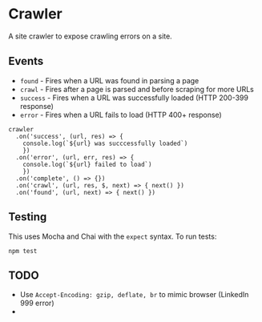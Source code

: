 # Crawler
A site crawler to expose crawling errors on a site.

## Events

- `found` - Fires when a URL was found in parsing a page
- `crawl` - Fires after a page is parsed and before scraping for more URLs
- `success` - Fires when a URL was successfully loaded (HTTP 200-399 response)
- `error` - Fires when a URL fails to load (HTTP 400+ response)

```
crawler
  .on('success', (url, res) => {
    console.log(`${url} was succcessfully loaded`)
    })
  .on('error', (url, err, res) => {
    console.log(`${url} failed to load`)
    })
  .on('complete', () => {})
  .on('crawl', (url, res, $, next) => { next() })
  .on('found', (url, next) => { next() })
```

## Testing

This uses Mocha and Chai with the `expect` syntax. To run tests:

```
npm test
```


## TODO

- Use `Accept-Encoding: gzip, deflate, br` to mimic browser (LinkedIn 999 error)
-
